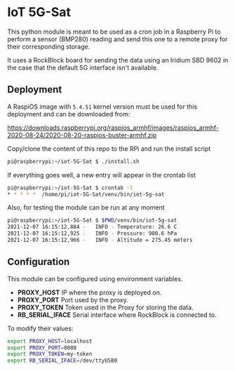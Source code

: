# IoT 5G-Sat

This python module is meant to be used as a cron job in a Raspberry Pi to perform a sensor (BMP280) reading and send
this one to a remote proxy for their corresponding storage.

It uses a RockBlock board for sending the data using an Iridium SBD 9602 in the case that the default 5G interface isn't
available.

## Deployment

A RaspiOS image with `5.4.51` kernel version must be used for this deployment and can be downloaded from:

https://downloads.raspberrypi.org/raspios_armhf/images/raspios_armhf-2020-08-24/2020-08-20-raspios-buster-armhf.zip

Copy/clone the content of this repo to the RPi and run the install script

```bash
pi@raspberrypi:~/iot-5G-Sat $ ./install.sh
```

If everything goes well, a new entry will appear in the crontab list

```bash
pi@raspberrypi:~/iot-5G-Sat $ crontab -l
* * * * *  /home/pi/iot-5G-Sat/venv/bin/iot-5g-sat
```

Also, for testing the module can be run at any moment

```bash
pi@raspberrypi:~/iot-5G-Sat $ $PWD/venv/bin/iot-5g-sat
2021-12-07 16:15:12,884 -   INFO - Temperature: 26.6 C
2021-12-07 16:15:12,925 -   INFO - Pressure: 980.6 hPa
2021-12-07 16:15:12,966 -   INFO - Altitude = 275.45 meters
```

## Configuration

This module can be configured using environment variables.

- **PROXY_HOST** IP where the proxy is deployed on.
- **PROXY_PORT** Port used by the proxy.
- **PROXY_TOKEN** Token used in the Proxy for storing the data.
- **RB_SERIAL_IFACE** Serial interface where RockBlock is connected to.

To modify their values:

```bash
export PROXY_HOST=localhost
export PROXY_PORT=8080
export PROXY_TOKEN=my-token
export RB_SERIAL_IFACE=/dev/ttyUSB0
```
